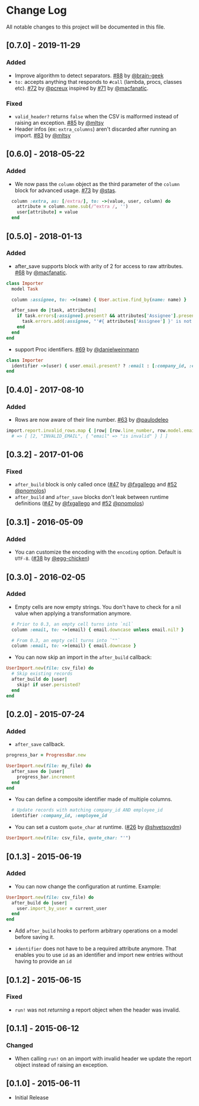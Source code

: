# Change Log

All notable changes to this project will be documented in this file.

## [0.7.0] - 2019-11-29

### Added

* Improve algorithm to detect separators. [#88][] by [@brain-geek][]
* `to:` accepts anything that responds to `#call` (lambda, procs,
  classes etc). [#72][] by [@pcreux][] inspired by [#71][] by [@macfanatic][].

### Fixed

* `valid_header?` returns `false` when the CSV is malformed instead of
  raising an exception. [#85][] by [@mltsy][]
* Header infos (ex: `extra_columns`) aren't discarded after running an
  import. [#83][] by [@mltsy][]


## [0.6.0] - 2018-05-22

### Added

* We now pass the `column` object as the third parameter of the `column`
  block for advanced usage. [#73][] by [@stas][].

```ruby
  column :extra, as: [/extra/], to: ->(value, user, column) do
    attribute = column.name.sub(/^extra /, '')
    user[attribute] = value
  end
```

## [0.5.0] - 2018-01-13

### Added

* after_save supports block with arity of 2 for access to raw
  attributes. [#68][] by [@macfanatic][].

```ruby
class Importer
  model Task

  column :assignee, to: ->(name) { User.active.find_by(name: name) }

  after_save do |task, attributes|
    if task.errors[:assignee].present? && attributes['Assignee'].present?
      task.errors.add(:assignee, "'#{ attributes['Assignee'] }' is not part of this project."
    end
  end
end
```

* support Proc identifiers. [#69][] by [@danielweinmann][]

```ruby
class Importer
  identifier ->(user) { user.email.present? ? :email : [:company_id, :employee_id] }
end
```

## [0.4.0] - 2017-08-10

### Added

* Rows are now aware of their line number. [#63][] by [@paulodeleo][]

```ruby
import.report.invalid_rows.map { |row| [row.line_number, row.model.email, row.errors] }
  # => [ [2, "INVALID_EMAIL", { "email" => "is invalid" } ] ]
```

## [0.3.2] - 2017-01-06

### Fixed

* `after_build` block is only called once ([#47][] by [@fxgallego][] and [#52][]
  [@pnomolos][])
* `after_build` and `after_save` blocks don't leak between runtime
  definitions ([#47][] by [@fxgallego][] and [#52][] [@pnomolos][])

## [0.3.1] - 2016-05-09

### Added

* You can customize the encoding with the `encoding` option. Default is
  `UTF-8`. ([#38][] by [@egg-chicken][])

## [0.3.0] - 2016-02-05

### Added

* Empty cells are now empty strings. You don't have to check for a nil
  value when applying a transformation anymore.

```ruby
  # Prior to 0.3, an empty cell turns into `nil`
  column :email, to: ->(email) { email.downcase unless email.nil? }

  # From 0.3, an empty cell turns into `""`
  column :email, to: ->(email) { email.downcase }
```

* You can now skip an import in the `after_build` callback:

```ruby
UserImport.new(file: csv_file) do
  # Skip existing records
  after_build do |user|
    skip! if user.persisted?
  end
end
```

## [0.2.0] - 2015-07-24

### Added

* `after_save` callback.

```ruby
progress_bar = ProgressBar.new

UserImport.new(file: my_file) do
  after_save do |user|
    progress_bar.increment
  end
end
```

* You can define a composite identifier made of multiple columns.

```ruby
  # Update records with matching company_id AND employee_id
  identifier :company_id, :employee_id
```

* You can set a custom `quote_char` at runtime. ([#26][] by [@shvetsovdm][])

```ruby
UserImport.new(file: csv_file, quote_char: "'")
```

## [0.1.3] - 2015-06-19

### Added

* You can now change the configuration at runtime. Example:

```ruby
UserImport.new(file: csv_file) do
  after_build do |user|
    user.import_by_user = current_user
  end
end
```

* Add `after_build` hooks to perform arbitrary operations on a model
before saving it.

* `identifier` does not have to be a required attribute anymore. That
  enables you to use `id` as an identifier and import new entries
without having to provide an `id`

## [0.1.2] - 2015-06-15

### Fixed

* `run!` was not *returning* a report object when the header was invalid.

## [0.1.1] - 2015-06-12

### Changed

* When calling `run!` on an import with invalid header we update the
report object instead of raising an exception.

## [0.1.0] - 2015-06-11

* Initial Release

<!--- The following link definition list is generated by PimpMyChangelog --->
[#26]: https://github.com/pcreux/csv-importer/issues/26
[#38]: https://github.com/pcreux/csv-importer/issues/38
[#47]: https://github.com/pcreux/csv-importer/issues/47
[#52]: https://github.com/pcreux/csv-importer/issues/52
[#63]: https://github.com/pcreux/csv-importer/issues/63
[#68]: https://github.com/pcreux/csv-importer/issues/68
[#69]: https://github.com/pcreux/csv-importer/issues/69
[#71]: https://github.com/pcreux/csv-importer/issues/71
[#72]: https://github.com/pcreux/csv-importer/issues/72
[#73]: https://github.com/pcreux/csv-importer/issues/73
[#83]: https://github.com/pcreux/csv-importer/issues/83
[#85]: https://github.com/pcreux/csv-importer/issues/85
[#88]: https://github.com/pcreux/csv-importer/issues/88
[@brain-geek]: https://github.com/brain-geek
[@danielweinmann]: https://github.com/danielweinmann
[@egg-chicken]: https://github.com/egg-chicken
[@fxgallego]: https://github.com/fxgallego
[@macfanatic]: https://github.com/macfanatic
[@mltsy]: https://github.com/mltsy
[@paulodeleo]: https://github.com/paulodeleo
[@pcreux]: https://github.com/pcreux
[@pnomolos]: https://github.com/pnomolos
[@shvetsovdm]: https://github.com/shvetsovdm
[@stas]: https://github.com/stas